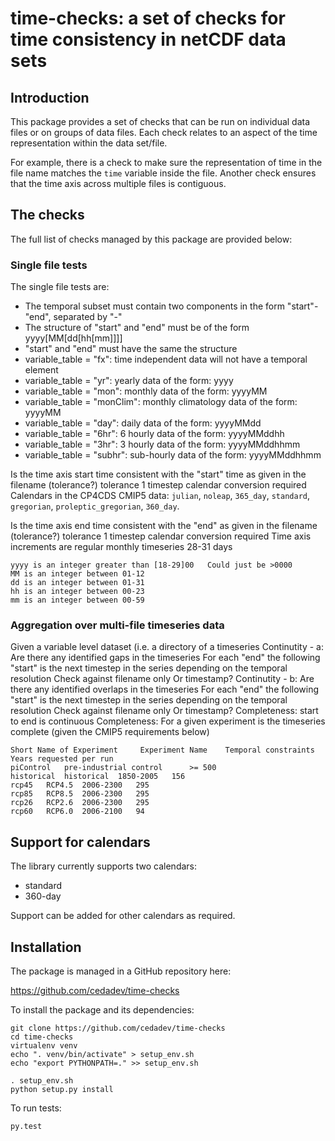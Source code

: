 # time-checks: a set of checks for time consistency in netCDF data sets

## Introduction

This package provides a set of checks that can be run on individual
data files or on groups of data files. Each check relates to an aspect
of the time representation within the data set/file.

For example, there is a check to make sure the representation of time
in the file name matches the `time` variable inside the file. Another
check ensures that the time axis across multiple files is contiguous.

## The checks

The full list of checks managed by this package are provided below:

### Single file tests

The single file tests are:
 - The temporal subset must contain two components in the form "start"-"end", separated by "-"
 - The structure of "start" and "end" must be of the form yyyy[MM[dd[hh[mm]]]]
 - "start" and "end" must have the same the structure
 - variable_table = "fx": time independent data will not have a temporal element
 - variable_table = "yr": yearly data of the form: yyyy
 - variable_table = "mon": monthly data of the form: yyyyMM
 - variable_table = "monClim": monthly climatology data of the form: yyyyMM
 - variable_table = "day": daily data of the form: yyyyMMdd
 - variable_table = "6hr": 6 hourly data of the form: yyyyMMddhh
 - variable_table = "3hr": 3 hourly data of the form: yyyyMMddhhmm
 - variable_table = "subhr": sub-hourly data of the form: yyyyMMddhhmm

Is the time axis start time consistent with the "start" time as given in the filename (tolerance?)	tolerance 1 timestep	calendar conversion required	Calendars in the CP4CDS CMIP5 data: `julian`, `noleap`, `365_day`, `standard`, `gregorian`, `proleptic_gregorian`, `360_day`.

Is the time axis end time consistent with the "end" as given in the filename (tolerance?)	tolerance 1 timestep	calendar conversion required
Time axis increments are regular	monthly timeseries 28-31 days

```
yyyy is an integer greater than [18-29]00	Could just be >0000
MM is an integer between 01-12
dd is an integer between 01-31
hh is an integer between 00-23
mm is an integer between 00-59
```

### Aggregation over multi-file timeseries data

Given a variable level dataset (i.e. a directory of a timeseries
Continutity - a: Are there any identified gaps in the timeseries	For each "end" the following "start" is the next timestep in the series depending on the temporal resolution 	Check against filename only	Or timestamp?
Continutity - b: Are there any identified overlaps in the timeseries	For each "end" the following "start" is the next timestep in the series depending on the temporal resolution 	Check against filename only	Or timestamp?
Completeness: start to end is continuous
Completeness: For a given experiment is the timeseries complete (given the CMIP5 requirements below)

```
Short Name of Experiment 	 Experiment Name	Temporal constraints	Years requested per run
piControl	pre-industrial control		>= 500
historical	historical 	1850-2005	156
rcp45	RCP4.5	2006-2300	295
rcp85	RCP8.5	2006-2300	295
rcp26	RCP2.6	2006-2300	295
rcp60	RCP6.0	2006-2100	94
```

## Support for calendars

The library currently supports two calendars:
 - standard
 - 360-day

Support can be added for other calendars as required.

## Installation

The package is managed in a GitHub repository here:

 https://github.com/cedadev/time-checks

To install the package and its dependencies:

```
git clone https://github.com/cedadev/time-checks
cd time-checks
virtualenv venv
echo ". venv/bin/activate" > setup_env.sh
echo "export PYTHONPATH=." >> setup_env.sh

. setup_env.sh
python setup.py install
```

To run tests:

```
py.test
```





